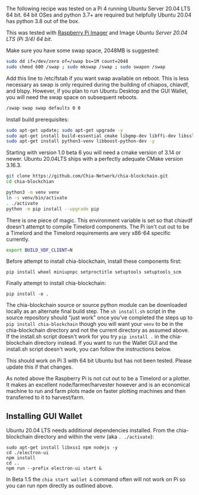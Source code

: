The following recipe was tested on a Pi 4 running Ubuntu Server 20.04 LTS 64 bit. 64 bit OSes and python 3.7+ are required but helpfully Ubuntu 20.04 has python 3.8 out of the box.

This was tested with [Raspberry Pi Imager](https://www.raspberrypi.org/downloads/) and Image _Ubuntu Server 20.04 LTS (Pi 3/4) 64 bit_.

Make sure you have some swap space, 2048MB is suggested:
```bash
sudo dd if=/dev/zero of=/swap bs=1M count=2048
sudo chmod 600 /swap ; sudo mkswap /swap ; sudo swapon /swap
```
Add this line to /etc/fstab if you want swap available on reboot. This is less necessary as swap is only required during the building of chiapos, chiavdf, and blspy. However, if you plan to run Ubuntu Desktop and the GUI Wallet, you will need the swap space on subsequent reboots.
```bash
/swap swap swap defaults 0 0
```
Install build prerequisites:
```bash
sudo apt-get update; sudo apt-get upgrade -y
sudo apt-get install build-essential cmake libgmp-dev libffi-dev libssl-dev -y
sudo apt-get install python3-venv libboost-python-dev -y
```
Starting with version 1.0 beta 6 you will need a cmake version of 3.14 or newer. Ubuntu 20.04LTS ships with a perfectly adequate CMake version 3.16.3.

```bash
git clone https://github.com/Chia-Network/chia-blockchain.git
cd chia-blockchian

python3 -m venv venv
ln -s venv/bin/activate
. ./activate
python -m pip install --upgrade pip
```
There is one piece of magic. This environment variable is set so that chiavdf doesn't attempt to compile Timelord components. The Pi isn't cut out to be a Timelord and the Timelord requirements are very x86-64 specific currently.
```bash
export BUILD_VDF_CLIENT=N
```
Before attempt to install chia-blockchain, install these components first:
```
pip install wheel miniupnpc setproctitle setuptools setuptools_scm
```
Finally attempt to install chia-blockchain:
```
pip install -e .
```

The chia-blockchain source or source python module can be downloaded locally as an alternate final build step. The `sh install.sh` script in the source repository should "just work" once you've completed the steps up to `pip install chia-blockchain` though you will want your `venv` to be in the chia-blockchain directory and not the current directory as assumed above. If the install.sh script doesn't work for you try `pip install .` in the chia-blockchain directory instead. If you want to run the Wallet GUI and the install.sh script doesn't work, you can follow the instructions below.

This should work on Pi 3 with 64 bit Ubuntu but has not been tested. Please update this if that changes.

As noted above the Raspberry Pi is not cut out to be a Timelord or a plotter. It makes an excellent node/farmer/harvester however and is an economical machine to run and farm plots made on faster plotting machines and then transferred to it to harvest/farm.

## Installing GUI Wallet

Ubuntu 20.04 LTS needs additional dependencies installed. From the chia-blockchain directory and within the venv (aka `. ./activate`):
```
sudo apt-get install libxss1 npm nodejs -y
cd ./electron-ui
npm install
cd ..
npm run --prefix electron-ui start &
```

In Beta 1.5 the `chia start wallet &` command often will not work on Pi so you can run npm directly as outlined above.